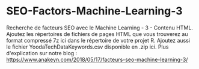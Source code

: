 # SEO-Factors-Machine-Learning-3
Recherche de facteurs SEO avec le Machine Learning - 3 - Contenu HTML.
Ajoutez les répertoires de fichiers de pages HTML que vous trouverez au format compressé 7z  ici dans le répertoire de votre projet R. Ajoutez aussi le fichier YoodaTechDataKeywords.csv disponible en .zip ici.
Plus d'explication sur notre blog : https://www.anakeyn.com/2018/05/17/facteurs-seo-machine-learning-3/
